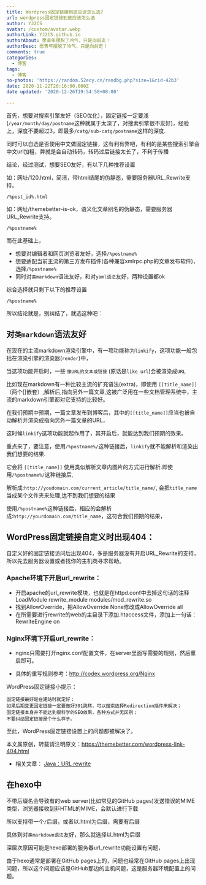 ```yaml
---
title: Wordpress固定链接到底应该怎么选?
url: wordpress固定链接到底应该怎么选
author: YJ2CS
avatar: /custom/avatar.webp
authorLink: YJ2CS.github.io
authorAbout: 愿青年摆脱了冷气，只是向前走！
authorDesc: 愿青年摆脱了冷气，只是向前走！
comments: true
categories:
  - 博客
tags:
  - 博客
no-photos: 'https://random.52ecy.cn/randbg.php?size=1&rid-42b3'
date: 2020-11-22T20:16:00.000Z
date updated: '2020-12-26T19:54:58+08:00'

---
```


首先，想要对搜索引擎友好（SEO优化），固定链接一定要浅(`/year/month/day/postname`这种就属于太深了，对搜索引擎很不友好)，经验上，深度不要超过3，即最多`/catg/sub-catg/postname`这样的深度.

同时可以自选是否使用中文做固定链接，这有利有弊吧，有利的是某些搜索引擎会中文url加粗，弊就是会自动转码，转码过后链接太长了，不利于传播

结论，经过测试，想要SEO友好，有以下几种推荐设置

如：网址/120.html，简洁，带html结尾的伪静态，需要服务器URL_Rewrite支持。

```text
/%post_id%.html
```

如：网址/themebetter-is-ok，语义化文章别名的伪静态，需要服务器URL_Rewrite支持。

```text
/%postname%
```

而在此基础上，

- 想要对编辑者和网页浏览者友好，选择`/%postname%`
- 想要适配当前主流的第三方发布插件(各种兼容xmlrpc.php的文章发布软件)，选择`/%postname%`
- 同时对`类markdown`语法友好，和对`yaml语法`友好，两种设置都ok

综合选择就只剩下以下的推荐设置

```text
/%postname%
```

所以结论就是，别纠结了，就选这种吧：

## 对`类markdown`语法友好

在现在的主流markdown渲染引擎中，有一项功能称为`linkify`，这项功能一般包括在渲染引擎的渲染器(`render`)中，

当这项功能开启时，一些 `像URL的文本或链接` (原话是`like url`)会被渲染成`URL`

比如现在markdown有一种比较主流的扩充语法(extra)，即使用 `[[title_name]]`（两个[]嵌套）,解析后,指向另外一篇文章,这被广泛用在一些文档管理系统中，主流的markdown引擎都对它支持的比较好。

在我们预期中预期，一篇文章发布到博客后，其中的`[[title_name]]`应当也被自动解析并渲染成指向另外一篇文章的URL，

这时候`linkify`这项功能就起作用了，其开启后，就能达到我们预期的效果。

重点来了，要注意，使用`/%postname%/`这种链接后，`linkify`就不能解析和渲染出我们想要的结果.

它会将 `[[title_name]]` 使用类似解析文章内图片的方式进行解析.即使用`/%postname%/`这种链接后,

解析成:`http://youdomain.com/current_article/title_name/`, 会把`title_name`当成某个文件夹来处理,达不到我们想要的结果

使用`/%postname%`这种链接后，相应的会解析成:`http://yourdomain.com/title_name`，这符合我们预期的结果，

## WordPress固定链接自定义时出现404：

自定义好的固定链接访问后出现404，多是服务器没有开启URL_Rewrite的支持，所以先去服务器设置或者找你的主机商寻求帮助。

### Apache环境下开启url_rewrite：

- 开启apache的url_rewrite模块，也就是在httpd.conf中去掉这句话的注释LoadModule rewrite_module modules/mod_rewrite.so
- 找到AllowOverride，把AllowOverride None修改成AllowOverride all
- 在所需要进行rewrite的web的主目录下添加.htaccess文件，添加上一句话：RewriteEngine on

### Nginx环境下开启url_rewrite：

- nginx只需要打开nginx.conf配置文件，在server里面写需要的规则，然后重启即可。

- 具体的重写规则参考：http://codex.wordpress.org/Nginx

WordPress固定链接小提示：

```text
固定链接最好是在建站时就定好；
如果后期变更固定链接一定要做好301跳转，可以搜索选择Redirection插件来解决；
固定链接本身并不能达到很科学的SEO效果，各种方式并无区别；
不要纠结固定链接是个什么样子。
```

至此，WordPress固定链接设置上的问题都被解决了。

本文属原创，转载请注明原文：https://themebetter.com/wordpress-link-404.html

- 相关文章： [Java：URL rewrite](https://www.oxysun.cn/java/url-rewrite.html)

## 在hexo中

不带后缀名会导致有的web server(比如常见的GitHub pages)发送错误的MIME类型，浏览器接收到非HTML的MIME，会默认进行下载

所以支持带一个`/`后缀，或者以.html为后缀，需要有后缀

具体到对`类markdown语法`友好，那么就选择以.html为后缀

深层次原因可能是hexo部署的服务器url_rewrite功能设置有问题，

由于hexo通常是部署在GitHub pages上的，问题也经常在GitHub pages上出现问题，所以这个问题应该是GitHub那边的主机问题，这是服务器环境配置上的问题。
